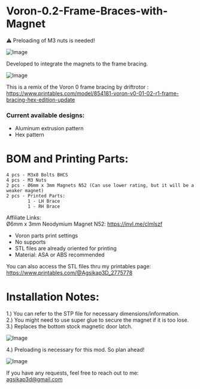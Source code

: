 # Voron-0.2-Frame-Braces-with-Magnet
:warning: Preloading of M3 nuts is needed!

![Image](https://github.com/user-attachments/assets/a25a9541-220f-4b7a-a604-46c49d20a6e0)

Developed to integrate the magnets to the frame bracing.  

![Image](https://github.com/user-attachments/assets/0fc59e13-5d92-435a-8d2b-c260620b55db)

This is a remix of the Voron 0 frame bracing by driftrotor :  
https://www.printables.com/model/854181-voron-v0-01-02-r1-frame-bracing-hex-edition-update

### Current available designs:  
- Aluminum extrusion pattern    
- Hex pattern  

# BOM and Printing Parts:  
```
4 pcs - M3x8 Bolts BHCS 
4 pcs - M3 Nuts
2 pcs - Ø6mm x 3mm Magnets N52 (Can use lower rating, but it will be a weaker magnet)
2 pcs - Printed Parts:
        1 - LH Brace
        1 - RH Brace  
```
Affiliate Links:  
Ø6mm x 3mm Neodymium Magnet N52: https://invl.me/clmlszf

- Voron parts print settings
- No supports
- STL files are already oriented for printing 
- Material: ASA or ABS recommended

You can also access the STL files thru my printables page:  
https://www.printables.com/@Agsikap3D_2775778

# Installation Notes:
1.) You can refer to the STP file for necessary dimensions/information.  
2.) You might need to use super glue to secure the magnet if it is too lose.  
3.) Replaces the bottom stock magnetic door latch.  

![Image](https://github.com/user-attachments/assets/16b12d7e-7c49-49b1-8851-012f973f18a2)

4.) Preloading is necessary for this mod. So plan ahead!

![Image](https://github.com/user-attachments/assets/57af790d-473f-439f-b232-223b791c10b2)

If you have any requests, feel free to reach out to me:  
agsikap3d@gmail.com
